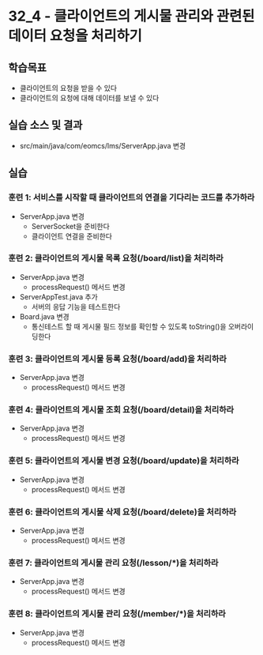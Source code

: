 # 32_4 - 클라이언트의 게시물 관리와 관련된 데이터 요청을 처리하기

## 학습목표

- 클라이언트의 요청을 받을 수 있다
- 클라이언트의 요청에 대해 데이터를 보낼 수 있다

## 실습 소스 및 결과

- src/main/java/com/eomcs/lms/ServerApp.java 변경

## 실습  

### 훈련 1: 서비스를 시작할 때 클라이언트의 연결을 기다리는 코드를 추가하라

- ServerApp.java 변경
  - ServerSocket을 준비한다
  - 클라이언트 연결을 준비한다
  
### 훈련 2: 클라이언트의 게시물 목록 요청(/board/list)을 처리하라
- ServerApp.java 변경
  - processRequest() 메서드 변경
- ServerAppTest.java 추가
  - 서버의 응답 기능을 테스트한다
- Board.java 변경
  - 통신테스트 할 때 게시물 필드 정보를 확인할 수 있도록 toString()을 오버라이딩한다

### 훈련 3: 클라이언트의 게시물 등록 요청(/board/add)을 처리하라
- ServerApp.java 변경
  - processRequest() 메서드 변경
  
### 훈련 4: 클라이언트의 게시물 조회 요청(/board/detail)을 처리하라
- ServerApp.java 변경
  - processRequest() 메서드 변경

### 훈련 5: 클라이언트의 게시물 변경 요청(/board/update)을 처리하라
- ServerApp.java 변경
  - processRequest() 메서드 변경
  
### 훈련 6: 클라이언트의 게시물 삭제 요청(/board/delete)을 처리하라
- ServerApp.java 변경
  - processRequest() 메서드 변경

### 훈련 7: 클라이언트의 게시물 관리 요청(/lesson/*)을 처리하라
- ServerApp.java 변경
  - processRequest() 메서드 변경
  
### 훈련 8: 클라이언트의 게시물 관리 요청(/member/*)을 처리하라
- ServerApp.java 변경
  - processRequest() 메서드 변경